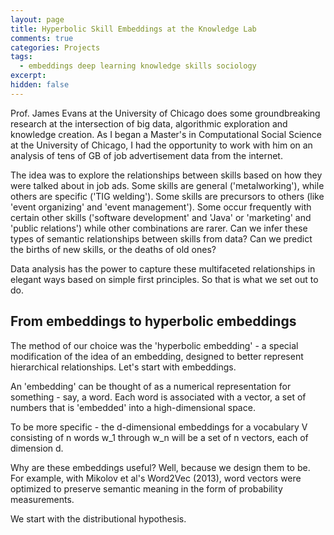 ```yaml
---
layout: page
title: Hyperbolic Skill Embeddings at the Knowledge Lab
comments: true
categories: Projects
tags:
  - embeddings deep learning knowledge skills sociology
excerpt:
hidden: false
---
```


Prof. James Evans at the University of Chicago does some groundbreaking research at the intersection of big data, algorithmic exploration and knowledge creation. As I began a Master's in Computational Social Science at the University of Chicago, I had the opportunity to work with him on an analysis of tens of GB of job advertisement data from the internet.

The idea was to explore the relationships between skills based on how they were talked about in job ads. Some skills are general ('metalworking'), while others are specific ('TIG welding'). Some skills are precursors to others (like 'event organizing' and 'event management'). Some occur frequently with certain other skills ('software development' and 'Java' or 'marketing' and 'public relations') while other combinations are rarer. Can we infer these types of semantic relationships between skills from data? Can we predict the births of new skills, or the deaths of old ones?

Data analysis has the power to capture these multifaceted relationships in elegant ways based on simple first principles. So that is what we set out to do.

## From embeddings to hyperbolic embeddings

The method of our choice was the 'hyperbolic embedding' - a special modification of the idea of an embedding, designed to better represent hierarchical relationships. Let's start with embeddings.

An 'embedding' can be thought of as a numerical representation for something - say, a word. Each word is associated with a vector, a set of numbers that is 'embedded' into a high-dimensional space.

To be more specific - the d-dimensional embeddings for a vocabulary V consisting of n words w_1 through w_n will be a set of n vectors, each of dimension d.

Why are these embeddings useful? Well, because we design them to be. For example, with Mikolov et al's Word2Vec (2013), word vectors were optimized to preserve semantic meaning in the form of probability measurements.

We start with the distributional hypothesis.
